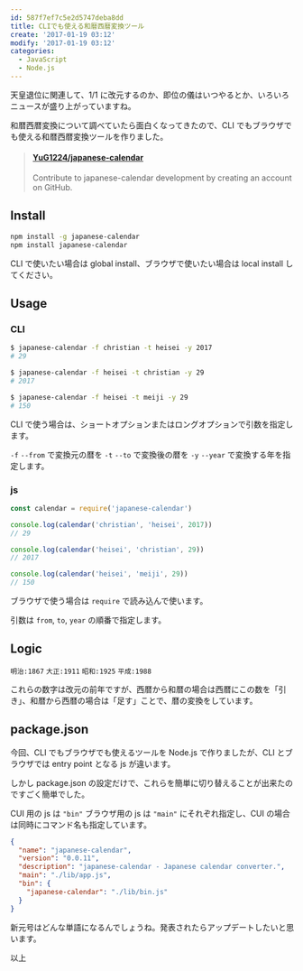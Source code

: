 ```yaml
---
id: 587f7ef7c5e2d5747deba8dd
title: CLIでも使える和暦西暦変換ツール
create: '2017-01-19 03:12'
modify: '2017-01-19 03:12'
categories:
  - JavaScript
  - Node.js
---
```


天皇退位に関連して、1/1 に改元するのか、即位の儀はいつやるとか、いろいろニュースが盛り上がっていますね。

和暦西暦変換について調べていたら面白くなってきたので、CLI でもブラウザでも使える和暦西暦変換ツールを作りました。

<blockquote class="embedly-card" data-card-key="efc9713d77434ae8b88ef22dda0a91e8" data-card-controls="0" data-card-width="500" data-card-type="article" data-card-align="left"><h4><a href="https://github.com/YuG1224/japanese-calendar">YuG1224/japanese-calendar</a></h4><p>Contribute to japanese-calendar development by creating an account on GitHub.</p></blockquote>
<script async src="//cdn.embedly.com/widgets/platform.js" charset="UTF-8"></script>

<!-- more -->

## Install

```bash
npm install -g japanese-calendar
npm install japanese-calendar
```

CLI で使いたい場合は global install、ブラウザで使いたい場合は local install してください。

## Usage

### CLI

```bash
$ japanese-calendar -f christian -t heisei -y 2017
# 29

$ japanese-calendar -f heisei -t christian -y 29
# 2017

$ japanese-calendar -f heisei -t meiji -y 29
# 150
```

CLI で使う場合は、ショートオプションまたはロングオプションで引数を指定します。

`-f` `--from` で変換元の暦を `-t` `--to` で変換後の暦を `-y` `--year` で変換する年を指定します。

### js

```js
const calendar = require('japanese-calendar')

console.log(calendar('christian', 'heisei', 2017))
// 29

console.log(calendar('heisei', 'christian', 29))
// 2017

console.log(calendar('heisei', 'meiji', 29))
// 150
```

ブラウザで使う場合は `require` で読み込んで使います。

引数は `from`, `to`, `year` の順番で指定します。

## Logic

`明治:1867` `大正:1911` `昭和:1925` `平成:1988`

これらの数字は改元の前年ですが、西暦から和暦の場合は西暦にこの数を「引き」、和暦から西暦の場合は「足す」ことで、暦の変換をしています。

## package.json

今回、CLI でもブラウザでも使えるツールを Node.js で作りましたが、CLI とブラウザでは entry point となる js が違います。

しかし package.json の設定だけで、これらを簡単に切り替えることが出来たのですごく簡単でした。

CUI 用の js は `"bin"` ブラウザ用の js は `"main"` にそれぞれ指定し、CUI の場合は同時にコマンド名も指定しています。

```json
{
  "name": "japanese-calendar",
  "version": "0.0.11",
  "description": "japanese-calendar - Japanese calendar converter.",
  "main": "./lib/app.js",
  "bin": {
    "japanese-calendar": "./lib/bin.js"
  }
}
```

新元号はどんな単語になるんでしょうね。発表されたらアップデートしたいと思います。

以上
